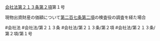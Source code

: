 [会社法第２１３条第２項](会社法＿＿＿＿第２１３条第２項)第１号

現物出資財産の価額について[第二百七条第二項](会社法＿＿＿＿第２０７条第２項)の検査役の調査を経た場合


#会社法
#会社法/第２１３条
#会社法/第２１３条/第２項
#会社法/第２１３条/第２項/第１号
